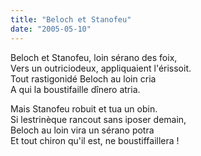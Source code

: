 ```yaml
---
title: "Beloch et Stanofeu"
date: "2005-05-10"
---
```


Beloch et Stanofeu, loin sérano des foix,  
Vers un outriciodeux, appliquaient l'érissoit.  
Tout rastigonidé Beloch au loin cria  
A qui la boustifaille dînero atria.  
  
Mais Stanofeu robuit et tua un obin.  
Si lestrinèque rancout sans iposer demain,  
Beloch au loin vira un sérano potra  
Et tout chiron qu'il est, ne boustiffaillera !
